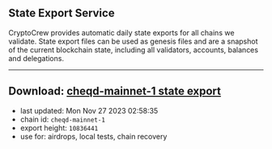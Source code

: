 ## State Export Service
CryptoCrew provides automatic daily state exports for all chains we validate. State export files can be used as genesis files and are a snapshot of the current blockchain state, including all validators, accounts, balances and delegations.

---
**Download: [cheqd-mainnet-1 state export](https://dl.ccvalidators.com/SERVICE/cheqd/cheqd-mainnet-1_export_10836441.json)**
---

- last updated: Mon Nov 27 2023 02:58:35
- chain id: `cheqd-mainnet-1`
- export height: `10836441`
- use for: airdrops, local tests, chain recovery
